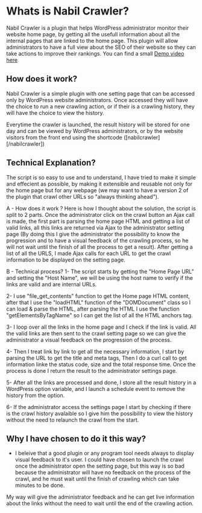 # Whats is Nabil Crawler?
Nabil Crawler is a plugin that helps WordPress administrator monitor their website home page, by getting all the usefull information about all the internal pages that are linked to the home page. This plugin will allow administrators to have a full view about the SEO of their website so they can take actions to improve their rankings. You can find a small [Demo video here](https://youtu.be/8zk6Mbl_psg)  

## How does it work?
Nabil Crawler is a simple plugin with one setting page that can be accessed only by WordPress website administrators. Once accessed they will have the choice to run a new crawling action, or if their is a crawling history, they will have the choice to view the history.

Everytime the crawler is launched, the result history will be stored for one day and can be viewed by WordPress administrators, or by the website visitors from the front end using the shortcode ([nabilcrawler][/nabilcrawler])


## Technical Explanation?

The script is so easy to use and to understand, I have tried to make it simple and effecient as possible, by making it extensible and reusable not only for the home page but for any webpage (we may want to have a version 2 of the plugin that crawl other URLs so "always thinking ahead").

A - How does it work ?
Here is how I thought about the solution, the script is split to 2 parts. Once the administrator click on the crawl button an Ajax call is made, the first part is parsing the home page HTML and getting a list of valid links, all this links are returned via Ajax to the administrator setting page (By doing this I give the administrator the possibility to know the progression and to have a visual feedback of the crawling process, so he will not wait until the finish of all the process to get a result). After getting a list of all the URLS, I made Ajax calls for each URL to get the crawl information to be displayed on the setting page.

B - Technical process?
1- The script starts by getting the "Home Page URL" and setting the "Host Name", we will be using the host name to verify if the links are valid and are internal URLs. 


2- I use "file_get_contents" function to get the Home page HTML content, after that I use the "loadHTML" function of the "DOMDocument" class so I can load & parse the HTML, after parsing the HTML I use the function "getElementsByTagName" so I can get the list of all the HTML anchors <a> tag.

3- 	I loop over all the links in the home page and I check if the link is valid. All the valid links are then sent to the crawl setting page so we can give the administrator a visual feedback on the progression of the process.

4- Then I treat link by link to get all the necessary information, I start by parsing the URL to get the title and meta tags, Then I do a curl call to get information linke the status code, size and the total response time. Once the process is done I return the result to the administrator settings page.

5- After all the links are processed and done, I store all the result history in a WordPress option variable, and I launch a schedule event to remove the history from the option.

6- If the administrator access the settings page I start by checking if there is the crawl history avalaible so I give him the possibility to view the history without the need to relaunch the crawl from the start.


## Why I have chosen to do it this way?

- I beleive that a good plugin or any program tool needs always to display visual feedback to it's user. I could have chosen to launch the crawl once the administrator open the setting page, but this way is so bad because the administrator will have no feedback on the process of the crawl, and he must wait until the finish of crawling which can take minutes to be done.

My way will give the administrator feedback and he can get live information about the links without the need to wait until the end of the crawling action.

